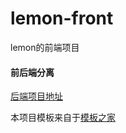 # lemon-front
lemon的前端项目

#### 前后端分离
[后端项目地址](https://github.com/ATSJP/lemon)

本项目模板来自于[模板之家](http://www.cssmoban.com/)